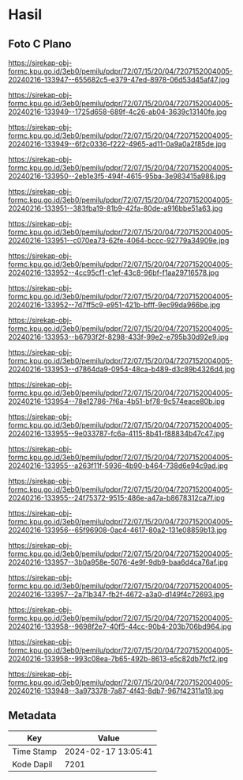 # Hasil

## Foto C Plano

https://sirekap-obj-formc.kpu.go.id/3eb0/pemilu/pdpr/72/07/15/20/04/7207152004005-20240216-133947--655682c5-e379-47ed-8978-06d53d45af47.jpg

https://sirekap-obj-formc.kpu.go.id/3eb0/pemilu/pdpr/72/07/15/20/04/7207152004005-20240216-133949--1725d658-689f-4c26-ab04-3639c13140fe.jpg

https://sirekap-obj-formc.kpu.go.id/3eb0/pemilu/pdpr/72/07/15/20/04/7207152004005-20240216-133949--6f2c0336-f222-4965-ad11-0a9a0a2f85de.jpg

https://sirekap-obj-formc.kpu.go.id/3eb0/pemilu/pdpr/72/07/15/20/04/7207152004005-20240216-133950--2eb1e3f5-494f-4615-95ba-3e983415a986.jpg

https://sirekap-obj-formc.kpu.go.id/3eb0/pemilu/pdpr/72/07/15/20/04/7207152004005-20240216-133951--383fba19-81b9-42fa-80de-a916bbe51a63.jpg

https://sirekap-obj-formc.kpu.go.id/3eb0/pemilu/pdpr/72/07/15/20/04/7207152004005-20240216-133951--c070ea73-62fe-4064-bccc-92779a34909e.jpg

https://sirekap-obj-formc.kpu.go.id/3eb0/pemilu/pdpr/72/07/15/20/04/7207152004005-20240216-133952--4cc95cf1-c1ef-43c8-96bf-f1aa29716578.jpg

https://sirekap-obj-formc.kpu.go.id/3eb0/pemilu/pdpr/72/07/15/20/04/7207152004005-20240216-133952--7d7ff5c9-e951-421b-bfff-9ec99da966be.jpg

https://sirekap-obj-formc.kpu.go.id/3eb0/pemilu/pdpr/72/07/15/20/04/7207152004005-20240216-133953--b6793f2f-8298-433f-99e2-e795b30d92e9.jpg

https://sirekap-obj-formc.kpu.go.id/3eb0/pemilu/pdpr/72/07/15/20/04/7207152004005-20240216-133953--d7864da9-0954-48ca-b489-d3c89b4326d4.jpg

https://sirekap-obj-formc.kpu.go.id/3eb0/pemilu/pdpr/72/07/15/20/04/7207152004005-20240216-133954--78e12786-7f6a-4b51-bf78-9c574eace80b.jpg

https://sirekap-obj-formc.kpu.go.id/3eb0/pemilu/pdpr/72/07/15/20/04/7207152004005-20240216-133955--9e033787-fc6a-4115-8b41-f88834b47c47.jpg

https://sirekap-obj-formc.kpu.go.id/3eb0/pemilu/pdpr/72/07/15/20/04/7207152004005-20240216-133955--a263f11f-5936-4b90-b464-738d6e94c9ad.jpg

https://sirekap-obj-formc.kpu.go.id/3eb0/pemilu/pdpr/72/07/15/20/04/7207152004005-20240216-133955--24f75372-9515-486e-a47a-b8678312ca7f.jpg

https://sirekap-obj-formc.kpu.go.id/3eb0/pemilu/pdpr/72/07/15/20/04/7207152004005-20240216-133956--65f96908-0ac4-4617-80a2-131e08859b13.jpg

https://sirekap-obj-formc.kpu.go.id/3eb0/pemilu/pdpr/72/07/15/20/04/7207152004005-20240216-133957--3b0a958e-5076-4e9f-9db9-baa6d4ca76af.jpg

https://sirekap-obj-formc.kpu.go.id/3eb0/pemilu/pdpr/72/07/15/20/04/7207152004005-20240216-133957--2a71b347-fb2f-4672-a3a0-d149f4c72693.jpg

https://sirekap-obj-formc.kpu.go.id/3eb0/pemilu/pdpr/72/07/15/20/04/7207152004005-20240216-133958--9698f2e7-40f5-44cc-90b4-203b706bd964.jpg

https://sirekap-obj-formc.kpu.go.id/3eb0/pemilu/pdpr/72/07/15/20/04/7207152004005-20240216-133958--993c08ea-7b65-492b-8613-e5c82db7fcf2.jpg

https://sirekap-obj-formc.kpu.go.id/3eb0/pemilu/pdpr/72/07/15/20/04/7207152004005-20240216-133948--3a973378-7a87-4f43-8db7-967f42311a19.jpg


## Metadata

| Key        | Value               |
| ---------- | ------------------- |
| Time Stamp | 2024-02-17 13:05:41 |
| Kode Dapil | 7201                |



